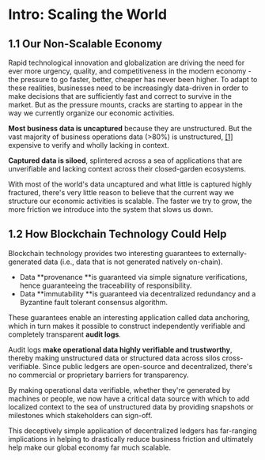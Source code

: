 # Intro: Scaling the World

## 1.1 Our Non-Scalable Economy

Rapid technological innovation and globalization are driving the need for ever more urgency, quality, and competitiveness in the modern economy - the pressure to go faster, better, cheaper has never been higher. To adapt to these realities, businesses need to be increasingly data-driven in order to make decisions that are sufficiently fast and correct to survive in the market. But as the pressure mounts, cracks are starting to appear in the way we currently organize our economic activities. 

**Most business data is uncaptured** because they are unstructured. But the vast majority of business operations data (>80%) is unstructured, [\[1\]](further-reading.md#c-schneider-the-biggest-data-challenges-that-you-might-not-even-know-you-have-ibm-25-may-2018-online-available-https-www-ibm-com-blogs-watson-2016-05-biggest-data-challenges-might-not-even-know-accessed-15-november-2018) expensive to verify and wholly lacking in context. 

**Captured data is siloed**, splintered across a sea of applications that are unverifiable and lacking context across their closed-garden ecosystems. 

With most of the world's data uncaptured and what little is captured highly fractured, there's very little reason to believe that the current way we structure our economic activities is scalable. The faster we try to grow, the more friction we introduce into the system that slows us down. 

## 1.2 How Blockchain Technology Could Help

Blockchain technology provides two interesting guarantees to externally-generated data (i.e., data that is not generated natively on-chain). 

* Data **provenance **is guaranteed via simple signature verifications, hence guaranteeing the traceability of responsibility. 
* Data **immutability **is guaranteed via decentralized redundancy and a Byzantine fault tolerant consensus algorithm. 

These guarantees enable an interesting application called data anchoring, which in turn makes it possible to construct independently verifiable and completely transparent **audit logs**.  

Audit logs **make operational data highly verifiable and trustworthy**, thereby making unstructured data or structured data across silos cross-verifiable. Since public ledgers are open-source and decentralized, there's no commercial or proprietary barriers for transparency. 

By making operational data verifiable, whether they're generated by machines or people, we now have a critical data source with which to add localized context to the sea of unstructured data by providing snapshots or milestones which stakeholders can sign-off. 

This deceptively simple application of decentralized ledgers has far-ranging implications in helping to drastically reduce business friction and ultimately help make our global economy far much scalable. 
